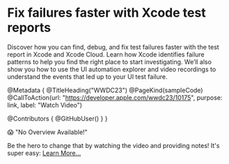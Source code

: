# Fix failures faster with Xcode test reports

Discover how you can find, debug, and fix test failures faster with the test report in Xcode and Xcode Cloud. Learn how Xcode identifies failure patterns to help you find the right place to start investigating. We’ll also show you how to use the UI automation explorer and video recordings to understand the events that led up to your UI test failure.

@Metadata {
   @TitleHeading("WWDC23")
   @PageKind(sampleCode)
   @CallToAction(url: "https://developer.apple.com/wwdc23/10175", purpose: link, label: "Watch Video")

   @Contributors {
      @GitHubUser(<replace this with your GitHub handle>)
   }
}

😱 "No Overview Available!"

Be the hero to change that by watching the video and providing notes! It's super easy:
 [Learn More…](https://wwdcnotes.github.io/WWDCNotes/documentation/wwdcnotes/contributing)
